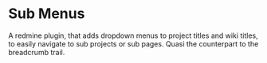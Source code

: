 # Sub Menus

A redmine plugin, that adds dropdown menus to project titles and wiki titles, to easily navigate to sub projects or sub pages. Quasi the counterpart to the breadcrumb trail.